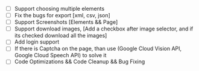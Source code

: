- [ ] Support choosing multiple elements
- [ ] Fix the bugs for export [xml, csv, json]
- [ ] Support Screenshots [Elements && Page]
- [ ] Support download images, [Add a checkbox after image selector, and if its checked download all the images]
- [ ] Add login support
- [ ] If there is Captcha on the page, than use (Google Cloud Vision API, Google Cloud Speech API) to solve it
- [ ] Code Optimizations && Code Cleanup && Bug Fixing

